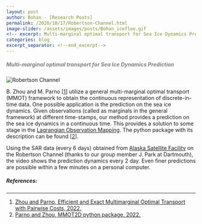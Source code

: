 ```yaml
---
layout: post
author: Bohan - [Research Posts]
permalink: /2020/10/17/Robertson-Channel.html
image-slider: /assets/images/posts/Bohan_icefloe.gif
<!-- excerpt: Multi-marginal optimal transport for Sea Ice Dynamics Prediction -->
categories: blog
excerpt_separator: <!--end_excerpt-->
---
```



<h5><span style="color:grey">Multi-marginal optimal transport for Sea Ice Dynamics Prediction</span></h5>
<!--end_excerpt-->

<img class="img-fluid" src="{{site.baseurl}}/{{page.image-slider}}" alt="Robertson Channel">

B. Zhou and M. Parno \[[1]\] utilize a general multi-marginal optimal transport (MMOT) framework to obtain the continuous representation of discrete-in-time data. One possible application is the prediction on the sea ice dynamics. Given observations (called as marginals in the general framework) at different time-stamps, our method provides a prediction on the sea ice dynamics in a continuous time. This provides a solution to some stage in the [Lagrangian Observation Mapping](https://simda-muri.github.io/challenges/source/descriptions/problem2.html). The python package with its description can be found \[[2]\].

Using the SAR data (every 6 days) obtained from [Alaska Satellite Facility](https://asf.alaska.edu) on the Robertson Channel (thanks to our group member J. Park at Dartmouth), the video shows the prediction dynamics every 2 day. Even finer predictions are possible within a few minutes on a personal computer.

##### References:
----

1. [Zhou and Parno, Efficient and Exact Multimarginal Optimal Transport with Pairwise Costs, 2022.](https://arxiv.org/abs/2208.03025)
2. [Parno and Zhou, MMOT2D python package, 2022.](https://simda-muri.github.io/mmot/)


[1]: https://arxiv.org/abs/2208.03025
[2]: https://simda-muri.github.io/mmot/


